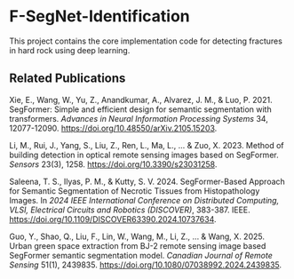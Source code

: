 # F-SegNet-Identification
This project contains the core implementation code for detecting fractures in hard rock using deep learning.

## Related Publications

Xie, E., Wang, W., Yu, Z., Anandkumar, A., Alvarez, J. M., & Luo, P. 2021. SegFormer: Simple and efficient design for semantic segmentation with transformers. *Advances in Neural Information Processing Systems* 34, 12077-12090. https://doi.org/10.48550/arXiv.2105.15203.

Li, M., Rui, J., Yang, S., Liu, Z., Ren, L., Ma, L., ... & Zuo, X. 2023. Method of building detection in optical remote sensing images based on SegFormer. *Sensors* 23(3), 1258. https://doi.org/10.3390/s23031258.

Saleena, T. S., Ilyas, P. M., & Kutty, S. V. 2024. SegFormer-Based Approach for Semantic Segmentation of Necrotic Tissues from Histopathology Images. In *2024 IEEE International Conference on Distributed Computing, VLSI, Electrical Circuits and Robotics (DISCOVER)*, 383-387. IEEE. https://doi.org/10.1109/DISCOVER63390.2024.10737634.

Guo, Y., Shao, Q., Liu, F., Lin, W., Wang, M., Li, Z., ... & Wang, X. 2025. Urban green space extraction from BJ-2 remote sensing image based SegFormer semantic segmentation model. *Canadian Journal of Remote Sensing* 51(1), 2439835. https://doi.org/10.1080/07038992.2024.2439835.
